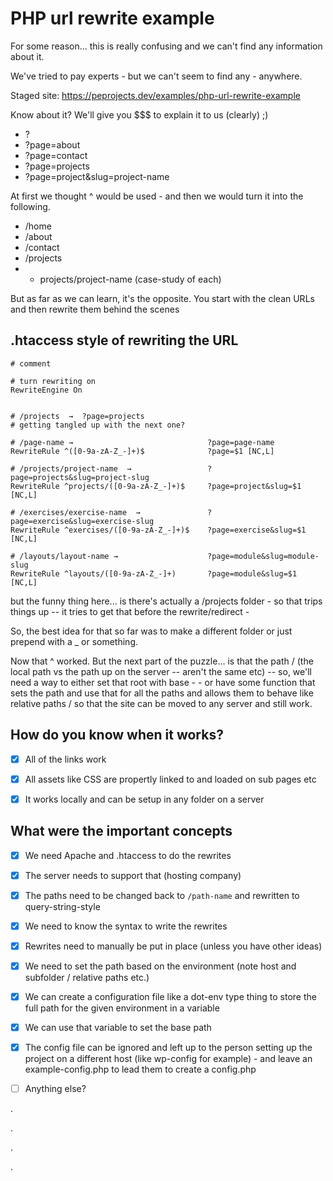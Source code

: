 
# PHP url rewrite example

For some reason... this is really confusing and we can't find any information about it.

We've tried to pay experts - but we can't seem to find any - anywhere.

Staged site: https://peprojects.dev/examples/php-url-rewrite-example

Know about it? We'll give you $$$ to explain it to us (clearly)  ;)

- ?
- ?page=about
- ?page=contact
- ?page=projects
- ?page=project&slug=project-name

At first we thought ^ would be used - and then we would turn it into the following.

- /home
- /about
- /contact
- /projects
- - projects/project-name (case-study of each)

But as far as we can learn, it's the opposite. You start with the clean URLs and then rewrite them behind the scenes


## .htaccess style of rewriting the URL

```
# comment

# turn rewriting on
RewriteEngine On


# /projects  →  ?page=projects
# getting tangled up with the next one?

# /page-name →                 				?page=page-name
RewriteRule ^([0-9a-zA-Z_-]+)$ 				?page=$1 [NC,L]

# /projects/project-name  →             	?page=projects&slug=project-slug
RewriteRule ^projects/([0-9a-zA-Z_-]+)$ 	?page=project&slug=$1 [NC,L]

# /exercises/exercise-name  →            	?page=exercise&slug=exercise-slug
RewriteRule ^exercises/([0-9a-zA-Z_-]+)$ 	?page=exercise&slug=$1 [NC,L]

# /layouts/layout-name →              		?page=module&slug=module-slug
RewriteRule ^layouts/([0-9a-zA-Z_-]+) 		?page=module&slug=$1 [NC,L]
```

but the funny thing here... is there's actually a /projects folder - so that trips things up -- it tries to get that before the rewrite/redirect - 

So, the best idea for that so far was to make a different folder or just prepend with a _ or something.

Now that ^ worked. But the next part of the puzzle... is that the path / (the local path vs the path up on the server -- aren't the same etc) -- so, we'll need a way to either set that root with base - - or have some function that sets the path and use that for all the paths and allows them to behave like relative paths  / so that the site can be moved to any server and still work.


## How do you know when it works?

* [x] All of the links work

* [x] All assets like CSS are propertly linked to and loaded on sub pages etc

* [x] It works locally and can be setup in any folder on a server


## What were the important concepts

* [x] We need Apache and .htaccess to do the rewrites

* [x] The server needs to support that (hosting company)

* [x] The paths need to be changed back to `/path-name` and rewritten to query-string-style

* [x] We need to know the syntax to write the rewrites

* [x] Rewrites need to manually be put in place (unless you have other ideas)

* [x] We need to set the path based on the environment (note host and subfolder / relative paths etc.)

* [x] We can create a configuration file like a dot-env type thing to store the full path for the given environment in a variable

* [x] We can use that variable to set the base path

* [x] The config file can be ignored and left up to the person setting up the project on a different host (like wp-config for example) - and leave an example-config.php to lead them to create a config.php

* [ ] Anything else?



.



.



.



.
